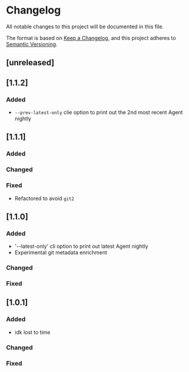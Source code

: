 # Changelog
All notable changes to this project will be documented in this file.

The format is based on [Keep a Changelog](https://keepachangelog.com/en/1.0.0/),
and this project adheres to [Semantic Versioning](https://semver.org/spec/v2.0.0.html).

## [unreleased]

## [1.1.2]
### Added
- `--prev-latest-only` clie option to print out the 2nd most recent Agent nightly

## [1.1.1]
### Added
### Changed
### Fixed
- Refactored to avoid `git2`

## [1.1.0]
### Added
- '--latest-only' cli option to print out latest Agent nightly
- Experimental git metadata enrichment
### Changed
### Fixed

## [1.0.1]
### Added
- idk lost to time
### Changed
### Fixed
